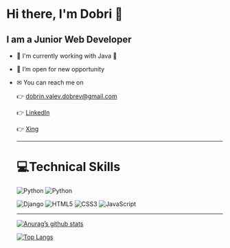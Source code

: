  <h1> Hi there, I'm Dobri 👋 </h1>
 
 <h2> I am a Junior Web Developer </h2>

- 📖  I'm currently working with Java 💪
- 👔 I’m open for new opportunity 
- ✉ You can reach me on
     
     👉 dobrin.valev.dobrev@gmail.com
     
     👉  [LinkedIn](https://www.linkedin.com/in/dobrin-dobrev-dd/)
     
     👉 <a href="https://www.xing.com/profile/Dobrin_Dobrev15/cv" target="_blank">Xing</a>
     
     <hr>
     
     <h1> 
     💻Technical Skills 
     </h1>
     
     ![Python](https://img.shields.io/badge/python-3670A0?style=for-the-badge&logo=python&logoColor=ffdd54) 
     ![Python](https://img.shields.io/badge/python-3670A0?style=for-the-badge&logo=python&logoColor=ffdd54) 

     ![Django](https://img.shields.io/badge/django-%23092E20.svg?style=for-the-badge&logo=django&logoColor=white)
     ![HTML5](https://img.shields.io/badge/html5-%23E34F26.svg?style=for-the-badge&logo=html5&logoColor=white)
     ![CSS3](https://img.shields.io/badge/css3-%231572B6.svg?style=for-the-badge&logo=css3&logoColor=white)
     ![JavaScript](https://img.shields.io/badge/javascript-%23323330.svg?style=for-the-badge&logo=javascript&logoColor=%23F7DF1E)
      
     <hr>
       
     [![Anurag’s github stats](https://github-readme-stats.vercel.app/api?username=dvdobrev)](https://github.com/dvdobrev)

     [![Top Langs](https://github-readme-stats.vercel.app/api/top-langs/?username=dvdobrev&layout=compact)](https://github.com/dvdobrev)
     
<!--      
     ![](https://github-readme-stats.vercel.app/api?username=dvdobrev&theme=dark&hide_border=false&include_all_commits=false&count_private=false)<br/>
![](https://github-readme-stats.vercel.app/api/top-langs/?username=dvdobrev&theme=dark&hide_border=false&include_all_commits=false&count_private=false&layout=compact)
 -->









<!--
**dvdorbev85/dvdorbev85** is a ✨ _special_ ✨ repository because its `README.md` (this file) appears on your GitHub profile.

Here are some ideas to get you started:

- 🔭 I’m currently working on ...
- 🌱 I’m currently learning ...
- 👯 I’m looking to collaborate on ...
- 🤔 I’m looking for help with ...
- 💬 Ask me about ...
- 📫 How to reach me: ...
- 😄 Pronouns: ...
- ⚡ Fun fact: ...
-->
